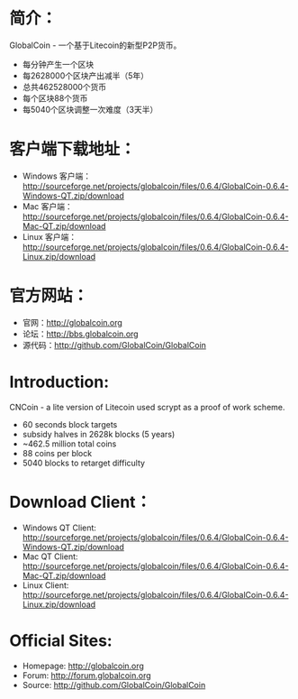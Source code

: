 简介：
===================
GlobalCoin - 一个基于Litecoin的新型P2P货币。
 - 每分钟产生一个区块
 - 每2628000个区块产出减半（5年）
 - 总共462528000个货币
 - 每个区块88个货币
 - 每5040个区块调整一次难度（3天半）

客户端下载地址：
===================
- Windows 客户端：http://sourceforge.net/projects/globalcoin/files/0.6.4/GlobalCoin-0.6.4-Windows-QT.zip/download
- Mac 客户端：http://sourceforge.net/projects/globalcoin/files/0.6.4/GlobalCoin-0.6.4-Mac-QT.zip/download
- Linux 客户端： http://sourceforge.net/projects/globalcoin/files/0.6.4/GlobalCoin-0.6.4-Linux.zip/download

官方网站：
===================
- 官网：http://globalcoin.org
- 论坛：http://bbs.globalcoin.org
- 源代码：http://github.com/GlobalCoin/GlobalCoin


Introduction:
===================
CNCoin - a lite version of Litecoin used scrypt as a proof of work scheme.
 - 60 seconds block targets
 - subsidy halves in 2628k blocks (5 years)
 - ~462.5 million total coins
 - 88 coins per block
 - 5040 blocks to retarget difficulty

Download Client：
===================
- Windows QT Client: http://sourceforge.net/projects/globalcoin/files/0.6.4/GlobalCoin-0.6.4-Windows-QT.zip/download
- Mac QT Client: http://sourceforge.net/projects/globalcoin/files/0.6.4/GlobalCoin-0.6.4-Mac-QT.zip/download
- Linux Client: http://sourceforge.net/projects/globalcoin/files/0.6.4/GlobalCoin-0.6.4-Linux.zip/download

Official Sites:
===================
- Homepage: http://globalcoin.org
- Forum: http://forum.globalcoin.org
- Source: http://github.com/GlobalCoin/GlobalCoin
